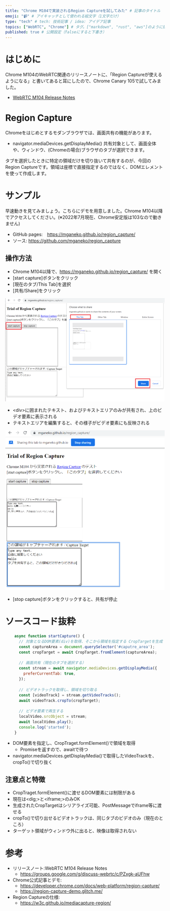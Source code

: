 ```yaml
---
title: "Chrome M104で実装されるRegion Captureを試してみた" # 記事のタイトル
emoji: "📹" # アイキャッチとして使われる絵文字（1文字だけ）
type: "tech" # tech: 技術記事 / idea: アイデア記事
topics: ["WebRTC", "Chrome"] # タグ。["markdown", "rust", "aws"]のように指定する
published: true # 公開設定（falseにすると下書き）
---
```


# はじめに

Chrome M104のWebRTC関連のリリースノートに、「Region Captureが使えるようになる」と書いてあると耳にしたので、Chrome Canary 105で試してみました。
- [WebRTC M104 Release Notes](https://groups.google.com/g/discuss-webrtc/c/PZxgk-aUFhw)

# Region Capture

Chromeをはじめとするモダンブラウザでは、画面共有の機能があります。
-  navigator.mediaDevices.getDisplayMedia()
共有対象として、画面全体や、ウィンドウ、(Chromeの場合)ブラウザのタブが選択できます。

タブを選択したときに特定の領域だけを切り抜いて共有するのが、今回のRegion Captureです。領域は座標で直接指定するのではなく、DOMエレメントを使って作成します。

# サンプル

早速動きを見てみましょう。こちらにデモを用意しました。Chrome M104以降でアクセスしてください。(※2022年7月現在、Chrome安定版は103なので動きません)
- GitHub pages:　https://mganeko.github.io/region_capture/
- ソース: https://github.com/mganeko/region_capture

## 操作方法
- Chrome M104以降で、https://mganeko.github.io/region_capture/ を開く
- [start capture]ボタンをクリック
- [現在のタブ/This Tab]を選択
- [共有/Share]をクリック

![共有開始](/images/start_capture.png)

- &lt;div&gt;に囲まれたテキスト、およびテキストエリアのみが共有され、上のビデオ要素に表示される
- テキストエリアを編集すると、その様子がビデオ要素にも反映される

![共有中](/images/while_region_capture.png)

- [stop capture]ボタンをクリックすると、共有が停止

# ソースコード抜粋

```js
    async function startCapture() {
      // 対象となるDOM要素(div)を取得、そこから領域を指定する CropTargetを生成
      const captureArea = document.querySelector('#caputre_area');
      const cropTarget = await CropTarget.fromElement(captureArea);

      // 画面共有（現在のタブを選択する）
      const stream = await navigator.mediaDevices.getDisplayMedia({
        preferCurrentTab: true,
      });

      // ビデオトラックを取得し、領域を切り取る
      const [videoTrack] = stream.getVideoTracks();
      await videoTrack.cropTo(cropTarget);

      // ビデオ要素で再生する
      localVideo.srcObject = stream;
      await localVideo.play();
      console.log('started');
    }
```

- DOM要素を指定し、CropTraget.formElement()で領域を取得
  - Promiseを返すので、awaitで待つ
-  navigator.mediaDevices.getDisplayMedia()で取得したVideoTrackを、cropTo()で切り抜く

## 注意点と特徴

-  CropTraget.formElement()に渡せるDOM要素には制限がある
  - 現在は&lt;dig;&gt;と&lt;iframe;&gt;のみOK
- 生成されたCropTargetはシリアライズ可能、PostMessageでiframe等に渡せる
- cropTo()で切り出せるビデオトラックは、同じタブのビデオのみ（現在のところ）
- ターゲット領域がウィンドウ外に出ると、映像は取得されない


# 参考

- リリースノート:WebRTC M104 Release Notes
  - https://groups.google.com/g/discuss-webrtc/c/PZxgk-aUFhw
- Chrome公式記事とデモ:
  - https://developer.chrome.com/docs/web-platform/region-capture/
  - https://region-capture-demo.glitch.me/
- Region Captureの仕様:
  - https://w3c.github.io/mediacapture-region/
